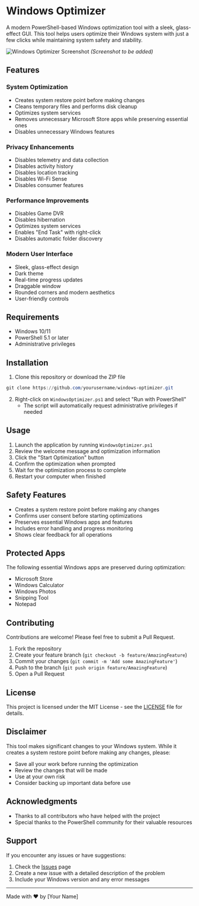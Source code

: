 # Windows Optimizer

A modern PowerShell-based Windows optimization tool with a sleek, glass-effect GUI. This tool helps users optimize their Windows system with just a few clicks while maintaining system safety and stability.

![Windows Optimizer Screenshot](screenshots/preview.png) _(Screenshot to be added)_

## Features

### System Optimization

- Creates system restore point before making changes
- Cleans temporary files and performs disk cleanup
- Optimizes system services
- Removes unnecessary Microsoft Store apps while preserving essential ones
- Disables unnecessary Windows features

### Privacy Enhancements

- Disables telemetry and data collection
- Disables activity history
- Disables location tracking
- Disables Wi-Fi Sense
- Disables consumer features

### Performance Improvements

- Disables Game DVR
- Disables hibernation
- Optimizes system services
- Enables "End Task" with right-click
- Disables automatic folder discovery

### Modern User Interface

- Sleek, glass-effect design
- Dark theme
- Real-time progress updates
- Draggable window
- Rounded corners and modern aesthetics
- User-friendly controls

## Requirements

- Windows 10/11
- PowerShell 5.1 or later
- Administrative privileges

## Installation

1. Clone this repository or download the ZIP file

```powershell
git clone https://github.com/yourusername/windows-optimizer.git
```

2. Right-click on `WindowsOptimizer.ps1` and select "Run with PowerShell"
   - The script will automatically request administrative privileges if needed

## Usage

1. Launch the application by running `WindowsOptimizer.ps1`
2. Review the welcome message and optimization information
3. Click the "Start Optimization" button
4. Confirm the optimization when prompted
5. Wait for the optimization process to complete
6. Restart your computer when finished

## Safety Features

- Creates a system restore point before making any changes
- Confirms user consent before starting optimizations
- Preserves essential Windows apps and features
- Includes error handling and progress monitoring
- Shows clear feedback for all operations

## Protected Apps

The following essential Windows apps are preserved during optimization:

- Microsoft Store
- Windows Calculator
- Windows Photos
- Snipping Tool
- Notepad

## Contributing

Contributions are welcome! Please feel free to submit a Pull Request.

1. Fork the repository
2. Create your feature branch (`git checkout -b feature/AmazingFeature`)
3. Commit your changes (`git commit -m 'Add some AmazingFeature'`)
4. Push to the branch (`git push origin feature/AmazingFeature`)
5. Open a Pull Request

## License

This project is licensed under the MIT License - see the [LICENSE](LICENSE) file for details.

## Disclaimer

This tool makes significant changes to your Windows system. While it creates a system restore point before making any changes, please:

- Save all your work before running the optimization
- Review the changes that will be made
- Use at your own risk
- Consider backing up important data before use

## Acknowledgments

- Thanks to all contributors who have helped with the project
- Special thanks to the PowerShell community for their valuable resources

## Support

If you encounter any issues or have suggestions:

1. Check the [Issues](https://github.com/yourusername/windows-optimizer/issues) page
2. Create a new issue with a detailed description of the problem
3. Include your Windows version and any error messages

---

Made with ❤️ by [Your Name]
